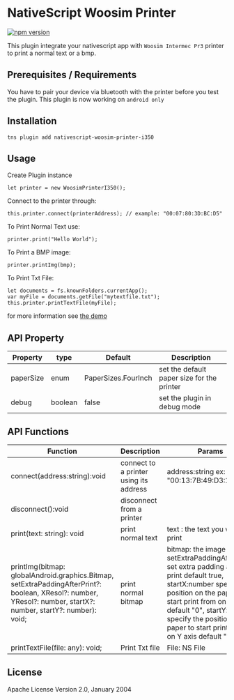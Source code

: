 # NativeScript Woosim Printer

[![npm version](https://badge.fury.io/js/nativescript-sewoo-printer.svg)](https://badge.fury.io/js/nativescript-sewoo-printer)

This plugin integrate your nativescript app with  `Woosim Intermec Pr3` printer to print a normal text or a bmp.

## Prerequisites / Requirements

You have to pair your device via bluetooth with the printer before you test the plugin.
This plugin is now working on `android only`

## Installation

```
tns plugin add nativescript-woosim-printer-i350
```

## Usage 

Create Plugin instance
```
let printer = new WoosimPrinterI350();
```

Connect to the printer through: 
```
this.printer.connect(printerAddress); // example: "00:07:80:3D:BC:D5"
```

To Print Normal Text use:
	
```
printer.print("Hello World");
```
To Print a BMP image:

```
printer.printImg(bmp);
```

To Print Txt File: 
```
let documents = fs.knownFolders.currentApp();
var myFile = documents.getFile("mytextfile.txt");
this.printer.printTextFile(myFile);

```

for more information see [the demo](https://github.com/OPADA-Eng/nativescript-woosim-printer-i350/tree/master/demo) 
## API Property
    
| Property | type | Default | Description |
| --- | --- | --- | --- |
| paperSize | enum | PaperSizes.FourInch | set the default paper size for the printer |
| debug | boolean | false | set the plugin in debug mode |

    
## API Functions

| Function  | Description | Params |
| --- | --- | --- |
| connect(address:string):void | connect to a printer using its address |  address:string ex: "00:13:7B:49:D3:1A" |
| disconnect():void | disconnect from a printer  |
| print(text: string): void| print normal text  | text : the text you want to print |
| printImg(bitmap: globalAndroid.graphics.Bitmap, setExtraPaddingAfterPrint?: boolean, XResol?: number, YResol?: number, startX?: number, startY?: number): void;| print normal bitmap  | bitmap: the image to print, setExtraPaddingAfterPrint: set extra padding after print default true, startX:number specify the position on the paper to start print from on X axis default "0", startY:number specify the position on the paper to start print from on Y axis default "0" |
| printTextFile(file: any): void; | Print Txt file | File: NS File |

    
## License

Apache License Version 2.0, January 2004